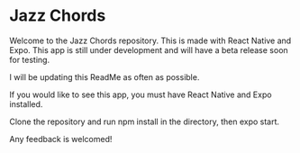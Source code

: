 # Jazz Chords
Welcome to the Jazz Chords repository. 
This is made with React Native and Expo.
This app is still under development and will have a beta release soon for testing. 

I will be updating this ReadMe as often as possible.

If you would like to see this app,
you must have React Native and Expo installed.

Clone the repository and run npm install in the directory, then expo start.

Any feedback is welcomed!
